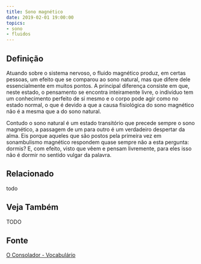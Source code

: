 ```yaml
---
title: Sono magnético
date: 2019-02-01 19:00:00
topics:
- sono
- fluidos
---
```


## Definição
Atuando sobre o sistema nervoso, o fluido magnético produz, em certas pessoas,
um efeito que se comparou ao sono natural, mas que difere dele essencialmente em
muitos pontos. A principal diferença consiste em que, neste estado, o pensamento
se encontra inteiramente livre, o indivíduo tem um conhecimento perfeito de si
mesmo e o corpo pode agir como no estado normal, o que é devido a que a causa
fisiológica do sono magnético não é a mesma que a do sono natural. 

Contudo o sono natural é um estado transitório que precede sempre o sono
magnético, a passagem de um para outro é um verdadeiro despertar da alma. Eis
porque aqueles que são postos pela primeira vez em sonambulismo magnético
respondem quase sempre não a esta pergunta: dormis? E, com efeito, visto que
vêem e pensam livremente, para eles isso não é dormir no sentido vulgar da
palavra.


## Relacionado
todo

## Veja Também
TODO

## Fonte
[O Consolador - Vocabulário](http://www.oconsolador.com.br/linkfixo/vocabulario/principal.html)
